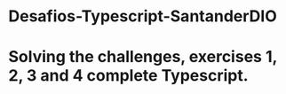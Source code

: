 # Desafios-Typescript-SantanderDIO

# Solving the challenges, exercises 1, 2, 3 and 4 complete Typescript.


